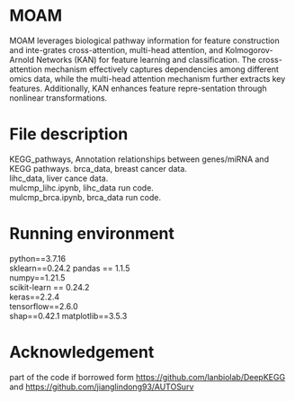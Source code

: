 # MOAM
MOAM leverages biological pathway information for feature construction and inte-grates cross-attention, multi-head attention, and Kolmogorov-Arnold Networks (KAN) for feature learning and classification. The cross-attention mechanism effectively captures dependencies among different omics data, while the multi-head attention mechanism further extracts key features. Additionally, KAN enhances feature repre-sentation through nonlinear transformations. 

# File description
KEGG_pathways, Annotation relationships between genes/miRNA and KEGG pathways. 
brca_data,  breast cancer data.     
lihc_data,  liver cance data.     
mulcmp_lihc.ipynb, lihc_data run code.   
mulcmp_brca.ipynb, brca_data run code.  

# Running environment
python==3.7.16  
sklearn==0.24.2
pandas == 1.1.5  
numpy==1.21.5  
scikit-learn == 0.24.2  
keras==2.2.4  
tensorflow==2.6.0  
shap==0.42.1
matplotlib==3.5.3

# Acknowledgement
part of the code if borrowed form https://github.com/lanbiolab/DeepKEGG and https://github.com/jianglindong93/AUTOSurv

